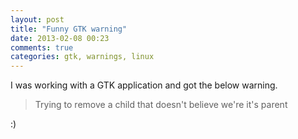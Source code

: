 ```yaml
---
layout: post
title: "Funny GTK warning"
date: 2013-02-08 00:23
comments: true
categories: gtk, warnings, linux 
---
```

I was working with a GTK application and got the below warning.

>  Trying to remove a child that doesn't believe we're it's parent

:)
